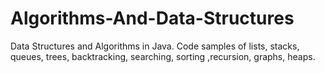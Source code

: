 # Algorithms-And-Data-Structures
Data Structures and Algorithms in Java. Code samples of  lists, stacks, queues, trees, backtracking, searching, sorting ,recursion, graphs, heaps.
